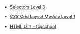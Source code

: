 - [Selectors Level 3](https://www.w3.org/TR/selectors-3/)

- [CSS Grid Layout Module Level 1](https://www.w3.org/TR/2020/CR-css-grid-1-20200818/)

- [HTML 태그 - tcpschool](http://tcpschool.com/html-tags/intro)
